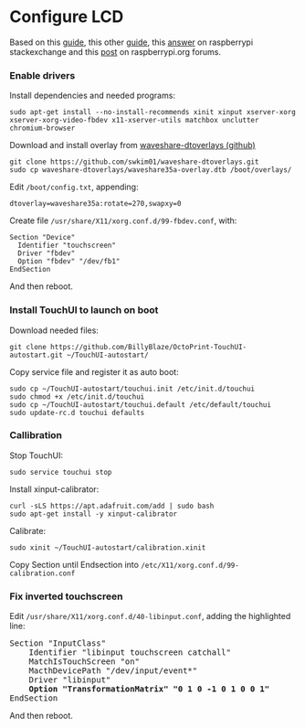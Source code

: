 # Configure LCD
Based on this [guide](https://github.com/BillyBlaze/OctoPrint-TouchUI/wiki/Setup:-Boot-to-Browser-(OctoPi-or-Jessie-Light)), this other [guide](https://www.filipeflop.com/blog/como-conectar-display-lcd-tft-raspberry-pi/), this [answer](https://raspberrypi.stackexchange.com/a/66424) on raspberrypi stackexchange and this [post](https://www.raspberrypi.org/forums/viewtopic.php?t=66184) on raspberrypi.org forums.

### Enable drivers
Install dependencies and needed programs:
```
sudo apt-get install --no-install-recommends xinit xinput xserver-xorg xserver-xorg-video-fbdev x11-xserver-utils matchbox unclutter chromium-browser
```
Download and install overlay from [waveshare-dtoverlays (github)](https://github.com/swkim01/waveshare-dtoverlays)
```
git clone https://github.com/swkim01/waveshare-dtoverlays.git
sudo cp waveshare-dtoverlays/waveshare35a-overlay.dtb /boot/overlays/
```

Edit `/boot/config.txt`, appending:
```
dtoverlay=waveshare35a:rotate=270,swapxy=0
```

Create file `/usr/share/X11/xorg.conf.d/99-fbdev.conf`, with:
```
Section "Device"
  Identifier "touchscreen"
  Driver "fbdev"
  Option "fbdev" "/dev/fb1"
EndSection
```

And then reboot.

### Install TouchUI to launch on boot

Download needed files:
```
git clone https://github.com/BillyBlaze/OctoPrint-TouchUI-autostart.git ~/TouchUI-autostart/		
```

Copy service file and register it as auto boot:
```
sudo cp ~/TouchUI-autostart/touchui.init /etc/init.d/touchui
sudo chmod +x /etc/init.d/touchui
sudo cp ~/TouchUI-autostart/touchui.default /etc/default/touchui
sudo update-rc.d touchui defaults
```

### Callibration

Stop TouchUI:

```
sudo service touchui stop
```

Install xinput-calibrator:
```
curl -sLS https://apt.adafruit.com/add | sudo bash
sudo apt-get install -y xinput-calibrator

```

Calibrate:
```
sudo xinit ~/TouchUI-autostart/calibration.xinit
```

Copy Section until Endsection into `/etc/X11/xorg.conf.d/99-calibration.conf`


### Fix inverted touchscreen
Edit `/usr/share/X11/xorg.conf.d/40-libinput.conf`, adding the highlighted line:
<pre>
Section "InputClass"
    Identifier "libinput touchscreen catchall"
    MatchIsTouchScreen "on"
    MacthDevicePath "/dev/input/event*"
    Driver "libinput"
    <b>Option "TransformationMatrix" "0 1 0 -1 0 1 0 0 1"</b>
EndSection
</pre>


And then reboot.
